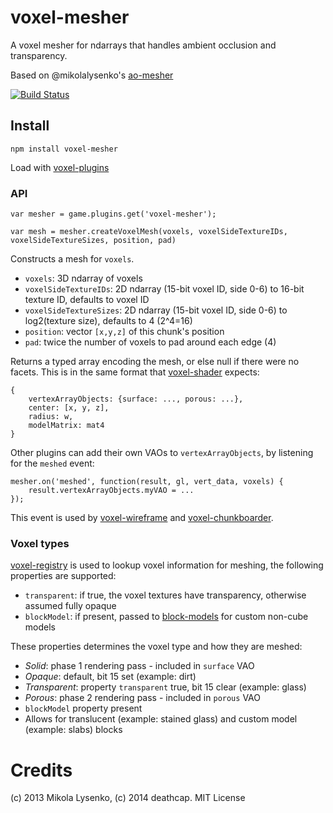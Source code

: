 voxel-mesher
============
A voxel mesher for ndarrays that handles ambient occlusion and transparency.

Based on @mikolalysenko's [ao-mesher](https://github.com/mikolalysenko/ao-mesher)

[![Build Status](https://travis-ci.org/deathcap/voxel-mesher.png)](https://travis-ci.org/deathcap/voxel-mesher)

## Install

    npm install voxel-mesher

Load with [voxel-plugins](https://github.com/deathcap/voxel-plugins)

### API

    var mesher = game.plugins.get('voxel-mesher');

    var mesh = mesher.createVoxelMesh(voxels, voxelSideTextureIDs, voxelSideTextureSizes, position, pad)

Constructs a mesh for `voxels`.

* `voxels`: 3D ndarray of voxels
* `voxelSideTextureIDs`: 2D ndarray (15-bit voxel ID, side 0-6) to 16-bit texture ID, defaults to voxel ID
* `voxelSideTextureSizes`: 2D ndarray (15-bit voxel ID, side 0-6) to log2(texture size), defaults to 4 (2^4=16)
* `position`: vector `[x,y,z]` of this chunk's position
* `pad`: twice the number of voxels to pad around each edge (4)

Returns a typed array encoding the mesh, or else null if there were no facets.
This is in the same format that [voxel-shader](https://github.com/deathcap/voxel-shader) expects:

    {
        vertexArrayObjects: {surface: ..., porous: ...},
        center: [x, y, z],
        radius: w,
        modelMatrix: mat4
    }

Other plugins can add their own VAOs to `vertexArrayObjects`, by listening for the `meshed` event:

    mesher.on('meshed', function(result, gl, vert_data, voxels) {
        result.vertexArrayObjects.myVAO = ...
    });

This event is used by [voxel-wireframe](https://github.com/deathcap/voxel-wireframe) and [voxel-chunkboarder](https://github.com/deathcap/voxel-chunkborder).

### Voxel types

[voxel-registry](https://github.com/deathcap/voxel-registry) is used to lookup voxel information for meshing,
the following properties are supported:

* `transparent`: if true, the voxel textures have transparency, otherwise assumed fully opaque
* `blockModel`: if present, passed to [block-models](https://github.com/deathcap/block-models) for custom non-cube models

These properties determines the voxel type and how they are meshed:

* *Solid*: phase 1 rendering pass - included in `surface` VAO
 * *Opaque*: default, bit 15 set (example: dirt)
 * *Transparent*: property `transparent` true, bit 15 clear (example: glass)
* *Porous*: phase 2 rendering pass - included in `porous` VAO
 * `blockModel` property present
 * Allows for translucent (example: stained glass) and custom model (example: slabs) blocks

# Credits
(c) 2013 Mikola Lysenko, (c) 2014 deathcap. MIT License
